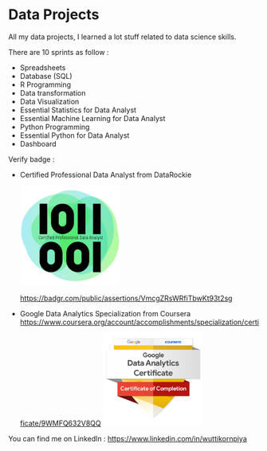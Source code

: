 # Data Projects

All my data projects, I learned a lot stuff related to data science skills.

There are 10 sprints as follow : 

- Spreadsheets
- Database (SQL)
- R Programming
- Data transformation
- Data Visualization
- Essential Statistics for Data Analyst
- Essential Machine Learning for Data Analyst
- Python Programming
- Essential Python for Data Analyst
- Dashboard

Verify badge :
- Certified Professional Data Analyst from DataRockie

  <img src="https://github.com/wuttikornG/data-projects/blob/main/Certified%20Professional%20Data%20Analyst%20Digital%20Badge.png" width="200" height="200" />

  https://badgr.com/public/assertions/VmcgZRsWRfiTbwKt93t2sg

  
- Google Data Analytics Specialization from Coursera  
  https://www.coursera.org/account/accomplishments/specialization/certificate/9WMFQ632V8QQ
  <img src="https://github.com/wuttikornG/data-projects/blob/main/google-data-analytics-certificate.2.png" width="200" height="200" />
  

You can find me on LinkedIn :
  https://www.linkedin.com/in/wuttikornpiya
